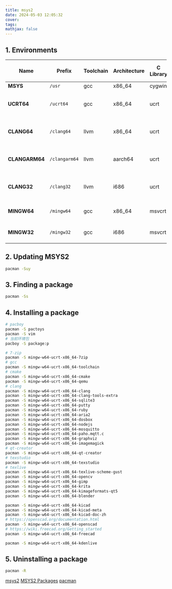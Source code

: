 ```yaml
---
title: msys2
date: 2024-05-03 12:05:32
cover: 
tags: 
mathjax: false
---
```


<!-- more -->
## 1. Environments
  
| Name           | Prefix        | Toolchain | Architecture | C Library | C++ Library | Package prefix           | pacboy Package suffix |
| -------------- | ------------- | --------- | ------------ | --------- | ----------- | ------------------------ | --------------------- |
| **MSYS**       | `/usr`        | gcc       | x86_64       | cygwin    | libstdc++   |                          |                       |
| **UCRT64**     | `/ucrt64`     | gcc       | x86_64       | ucrt      | libstdc++   | mingw-w64-ucrt-x86_64-   | u                     |
| **CLANG64**    | `/clang64`    | llvm      | x86_64       | ucrt      | libc++      | mingw-w64-clang-x86_64-  | c                     |
| **CLANGARM64** | `/clangarm64` | llvm      | aarch64      | ucrt      | libc++      | mingw-w64-clang-aarch64- | a                     |
| **CLANG32**    | `/clang32`    | llvm      | i686         | ucrt      | libc++      | mingw-w64-clang-i686-    | z                     |
| **MINGW64**    | `/mingw64`    | gcc       | x86_64       | msvcrt    | libstdc++   | mingw-w64-x86_64-        | x                     |
| **MINGW32**    | `/mingw32`    | gcc       | i686         | msvcrt    | libstdc++   | mingw-w64-i686-          | i                     |

## 2. Updating MSYS2
```sh
pacman -Suy
```

## 3. Finding a package
```sh
pacman -Ss
```

## 4. Installing a package
```sh
# pacboy
pacman -S pactoys
pacman -S vim
# 当前环境包
pacboy -S package:p

# 7-zip
pacman -S mingw-w64-ucrt-x86_64-7zip
# gcc
pacman -S mingw-w64-ucrt-x86_64-toolchain
# cmake
pacman -S mingw-w64-ucrt-x86_64-cmake
pacman -S mingw-w64-ucrt-x86_64-qemu
# clang
pacman -S mingw-w64-ucrt-x86_64-clang
pacman -S mingw-w64-ucrt-x86_64-clang-tools-extra
pacman -S mingw-w64-ucrt-x86_64-sqlite3
pacman -S mingw-w64-ucrt-x86_64-putty
pacman -S mingw-w64-ucrt-x86_64-ruby
pacman -S mingw-w64-ucrt-x86_64-aria2
pacman -S mingw-w64-ucrt-x86_64-dosbox
pacman -S mingw-w64-ucrt-x86_64-nodejs
pacman -S mingw-w64-ucrt-x86_64-mosquitto
pacman -S mingw-w64-ucrt-x86_64-paho.mqtt.c
pacman -S mingw-w64-ucrt-x86_64-graphviz
pacman -S mingw-w64-ucrt-x86_64-imagemagick
# qt-creator
pacman -S mingw-w64-ucrt-x86_64-qt-creator
# texstudio
pacman -S mingw-w64-ucrt-x86_64-texstudio
# texlive
pacman -S mingw-w64-ucrt-x86_64-texlive-scheme-gust
pacman -S mingw-w64-ucrt-x86_64-opencv
pacman -S mingw-w64-ucrt-x86_64-gimp
pacman -S mingw-w64-ucrt-x86_64-krita
pacman -S mingw-w64-ucrt-x86_64-kimageformats-qt5
pacman -S mingw-w64-ucrt-x86_64-blender

pacman -S mingw-w64-ucrt-x86_64-kicad
pacman -S mingw-w64-ucrt-x86_64-kicad-meta
pacman -S mingw-w64-ucrt-x86_64-kicad-doc-zh
# https://openscad.org/documentation.html
pacman -S mingw-w64-ucrt-x86_64-openscad
# https://wiki.freecad.org/Getting_started
pacman -S mingw-w64-ucrt-x86_64-freecad

pacman -S mingw-w64-ucrt-x86_64-kdenlive
```

## 5. Uninstalling a package
```sh
pacman -R
```



[msys2](https://www.msys2.org/)
[MSYS2 Packages](https://packages.msys2.org/)
[pacman](https://wiki.archlinux.org/title/Pacman)
